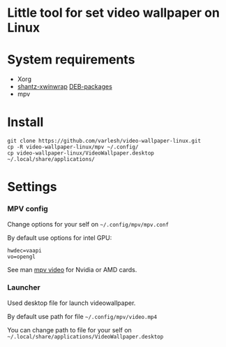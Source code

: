# Little tool for set video wallpaper on Linux

# System requirements

- Xorg
- [shantz-xwinwrap](https://code.launchpad.net/xwinwrap) [DEB-packages](https://launchpad.net/~varlesh-l/+archive/ubuntu/ubuntu-tools/+packages?field.name_filter=xwinwrap&field.status_filter=published&field.series_filter=)
- mpv

# Install
```
git clone https://github.com/varlesh/video-wallpaper-linux.git
cp -R video-wallpaper-linux/mpv ~/.config/
cp video-wallpaper-linux/VideoWallpaper.desktop ~/.local/share/applications/
```
# Settings
### MPV config ###
Change options for your self on `~/.config/mpv/mpv.conf`

By default use options for intel GPU:
```
hwdec=vaapi
vo=opengl
```
See man [mpv video](https://mpv.io/manual/stable/#video) for Nvidia or AMD cards.

### Launcher ###
Used desktop file for launch videowallpaper.

By default use path for file `~/.config/mpv/video.mp4`

You can change path to file for your self on `~/.local/share/applications/VideoWallpaper.desktop`
